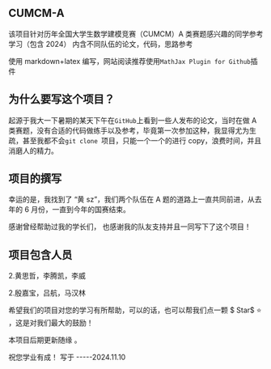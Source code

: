 ## CUMCM-A

该项目针对历年全国大学生数学建模竞赛（CUMCM）A 类赛题感兴趣的同学参考学习（包含 2024）
内含不同队伍的论文，代码，思路参考

使用 markdown+latex 编写，网站阅读推荐使用`MathJax Plugin for Github`插件

## 为什么要写这个项目？

起源于我大一下暑期的某天下午在`GitHub`上看到一些人发布的论文，当时在做 A 类赛题，没有合适的代码做练手以及参考，毕竟第一次参加这种，我显得尤为生疏，甚至我都不会`git clone `项目，只能一个一个的进行 copy，浪费时间，并且消磨人的精力。

## 项目的撰写

幸运的是，我找到了 “黄 sz”，我们两个队伍在 A 题的道路上一直共同前进，从去年的 6 月份，一直到今年的国赛结束。

感谢曾经帮助过我的学长们， 也感谢我的队友支持并且一同写下了这个项目！

## 项目包含人员

$\text{2.黄思哲，李腾凯，李威}$

$\text{2.殷嘉宝，吕航，马汉林}$

希望我们的项目对您的学习有所帮助，可以的话，也可以帮我们点一颗 $ Star$ ⭐ ，这是对我们最大的鼓励！

本项目后期更新随缘 。

祝您学业有成！
写于 -----2024.11.10
